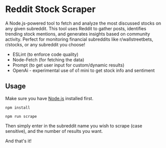 # Reddit Stock Scraper

A Node.js-powered tool to fetch and analyze the most discussed stocks on any given subreddit. This tool uses Reddit to gather posts, identifies trending stock mentions, and generates insights based on community activity. Perfect for monitoring financial subreddits like r/wallstreetbets, r/stocks, or any subreddit you choose!

- ESLint (to enforce code quality)
- Node-Fetch (for fetching the data)
- Prompt (to get user input for custom/dynamic results)
- OpenAi - experimental use of o1 mini to get stock info and sentiment

## Usage

Make sure you have [Node.js](https://nodejs.org/en/) installed first.

`npm install`

`npm run scrape`

Then simply enter in the subreddit name you wish to scrape (case sensitive), and the number of results you want.

And that's it!
